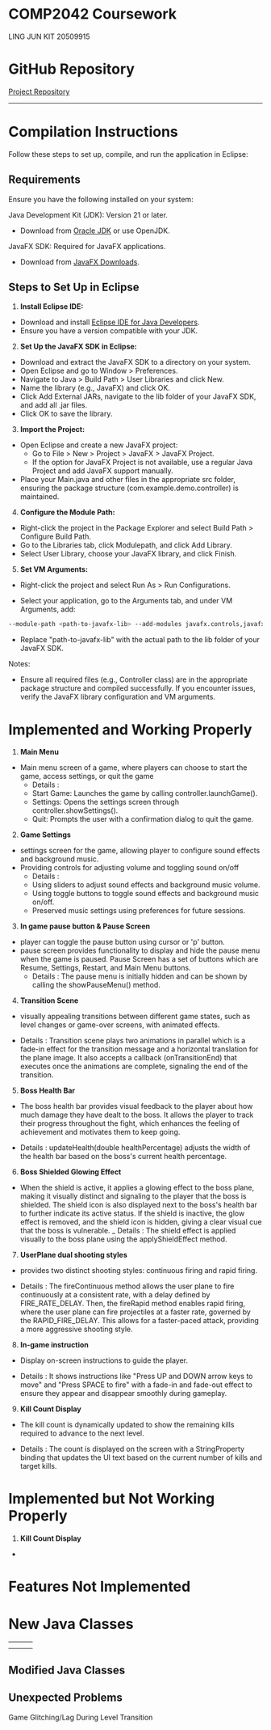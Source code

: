 # COMP2042 Coursework
LING JUN KIT 20509915

# GitHub Repository
[Project Repository](https://github.com/JKLing21/CW2024)

---

# Compilation Instructions

Follow these steps to set up, compile, and run the application in Eclipse:

## Requirements

Ensure you have the following installed on your system:

Java Development Kit (JDK): Version 21 or later.
* Download from [Oracle JDK](https://www.oracle.com/java/technologies/javase-downloads.html) or use OpenJDK.

JavaFX SDK: Required for JavaFX applications.
* Download from [JavaFX Downloads](https://openjfx.io).

## Steps to Set Up in Eclipse

1. **Install Eclipse IDE:**

* Download and install [Eclipse IDE for Java Developers](https://www.eclipse.org/downloads/).
* Ensure you have a version compatible with your JDK.

2. **Set Up the JavaFX SDK in Eclipse:**

* Download and extract the JavaFX SDK to a directory on your system.
* Open Eclipse and go to Window > Preferences.
* Navigate to Java > Build Path > User Libraries and click New.
* Name the library (e.g., JavaFX) and click OK.
* Click Add External JARs, navigate to the lib folder of your JavaFX SDK, and add all .jar files.
* Click OK to save the library.

3. **Import the Project:**

- Open Eclipse and create a new JavaFX project:
  - Go to File > New > Project > JavaFX > JavaFX Project.
  - If the option for JavaFX Project is not available, use a regular Java Project and add JavaFX support manually.
- Place your Main.java and other files in the appropriate src folder, ensuring the package structure (com.example.demo.controller) is maintained.

4. **Configure the Module Path:**

* Right-click the project in the Package Explorer and select Build Path > Configure Build Path.
* Go to the Libraries tab, click Modulepath, and click Add Library.
* Select User Library, choose your JavaFX library, and click Finish.
  
5. **Set VM Arguments:**

* Right-click the project and select Run As > Run Configurations.

* Select your application, go to the Arguments tab, and under VM Arguments, add:
```bash
--module-path <path-to-javafx-lib> --add-modules javafx.controls,javafx.fxml
```
* Replace "path-to-javafx-lib" with the actual path to the lib folder of your JavaFX SDK.

Notes:
- Ensure all required files (e.g., Controller class) are in the appropriate package structure and compiled successfully.
If you encounter issues, verify the JavaFX library configuration and VM arguments.

# Implemented and Working Properly
1. **Main Menu**
* Main menu screen of a game, where players can choose to start the game, access settings, or quit the game
  - Details :
  * Start Game: Launches the game by calling controller.launchGame().
  * Settings: Opens the settings screen through controller.showSettings().
  * Quit: Prompts the user with a confirmation dialog to quit the game.

 2. **Game Settings**
* settings screen for the game, allowing player to configure sound effects and background music.
* Providing controls for adjusting volume and toggling sound on/off
  - Details :
  * Using sliders to adjust sound effects and background music volume.
  * Using toggle buttons to toggle sound effects and background music on/off.
  * Preserved music settings using preferences for future sessions.
 
3. **In game pause button & Pause Screen**
* player can toggle the pause button using cursor or 'p' button.
* pause screen provides functionality to display and hide the pause menu when the game is paused. Pause Screen has a set of buttons which are Resume, Settings, Restart, and Main Menu buttons.
  - Details :
  The pause menu is initially hidden and can be shown by calling the showPauseMenu() method.

4. **Transition Scene**
*  visually appealing transitions between different game states, such as level changes or game-over screens, with animated effects.
  - Details :
Transition scene plays two animations in parallel which is a fade-in effect for the transition message and a horizontal translation for the plane image. It also accepts a callback (onTransitionEnd) that executes once the animations are complete, signaling the end of the transition.

5. **Boss Health Bar**
* The boss health bar provides visual feedback to the player about how much damage they have dealt to the boss. It allows the player to track their progress throughout the fight, which enhances the feeling of achievement and motivates them to keep going.
 - Details :
updateHealth(double healthPercentage) adjusts the width of the health bar based on the boss's current health percentage.

6. **Boss Shielded Glowing Effect**
* When the shield is active, it applies a glowing effect to the boss plane, making it visually distinct and signaling to the player that the boss is shielded. The shield icon is also displayed next to the boss's health bar to further indicate its active status. If the shield is inactive, the glow effect is removed, and the shield icon is hidden, giving a clear visual cue that the boss is vulnerable.
_ Details :
The shield effect is applied visually to the boss plane using the applyShieldEffect method.

7. **UserPlane dual shooting styles**
* provides two distinct shooting styles: continuous firing and rapid firing.
- Details :
The fireContinuous method allows the user plane to fire continuously at a consistent rate, with a delay defined by FIRE_RATE_DELAY.
Then, the fireRapid method enables rapid firing, where the user plane can fire projectiles at a faster rate, governed by the RAPID_FIRE_DELAY. This allows for a faster-paced attack, providing a more aggressive shooting style.

8. **In-game instruction**
* Display on-screen instructions to guide the player.
- Details : 
It shows instructions like "Press UP and DOWN arrow keys to move" and "Press SPACE to fire" with a fade-in and fade-out effect to ensure they appear and disappear smoothly during gameplay.

9. **Kill Count Display**
* The kill count is dynamically updated to show the remaining kills required to advance to the next level.
- Details :
The count is displayed on the screen with a StringProperty binding that updates the UI text based on the current number of kills and target kills.

# Implemented but Not Working Properly
1. **Kill Count Display**
*
# Features Not Implemented

# New Java Classes
|        |        |       |
|-----------------|---------------|----------------|
|  |  |  |
|  |  |  |
## Modified Java Classes

## Unexpected Problems
Game Glitching/Lag During Level Transition
